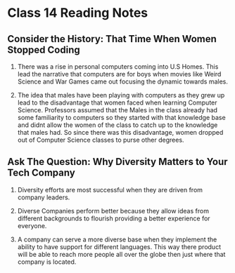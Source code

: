 # Class 14 Reading Notes

## Consider the History: That Time When Women Stopped Coding

1) There was a rise in personal computers coming into U.S Homes. This lead the narrative that computers are for boys when movies like Weird Science and War Games came out focusing the dynamic towards males.

2) The idea that males have been playing with computers as they grew up lead to the disadvantage that women faced when learning Computer Science. Professors assumed that the Males in the class already had some familiarity to computers so they started with that knowledge base and didnt allow the women of the class to catch up to the knowledge that males had. So since there was this disadvantage, women dropped out of Computer Science classes to purse other degrees.  

## Ask The Question: Why Diversity Matters to Your Tech Company

1) Diversity efforts are most successful when they are driven from company leaders.

2) Diverse Companies perform better because they allow ideas from different backgrounds to flourish providing a better experience for everyone.

3) A company can serve a more diverse base when they implement the ability to have support for different languages. This way there product will be able to reach more people all over the globe then just where that company is located.